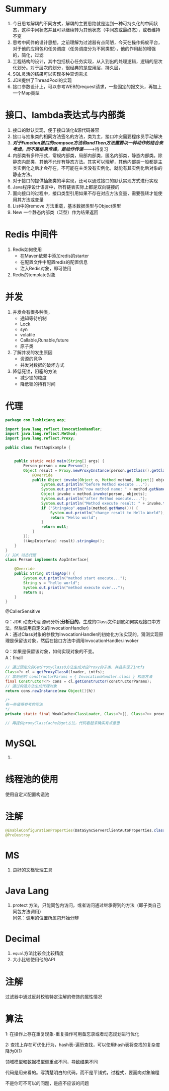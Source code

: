 # Summary

1. 今日思考解耦的不同方式，解耦的主要思路就是达到一种可持久化的中间状态，这种中间状态并且可以继续转为其他状态（中间态或最终态），或者维持不变
2. 思考中间件的设计思想，之前理解为过滤器有点简陋，今天在操作蚂蚁平台，对于他的应用包和任务调度（任务调度分为不同类型），他的作用起的增强的，简化，过滤
3. 工程结构的设计，其中包括核心任务实现，从入到出的处理逻辑，逻辑的层次化划分。对于层次的划分，很经典的是应用层，持久层，
4. SQL灵活的结果可以实现多种查询需求
5. JDK提供了ThreadPool的实现
6. 接口参数设计上，可以参考WEB的request请求，一些固定的报文头，再加上一个Map类型



# 接口、lambda表达式与内部类

1. 接口的默认实现，便于接口演化&源代码兼容
2. 接口与抽象类的相同方法签名的方法，类为主，接口冲突需要程序员手动解决
3. ***对于Function接口的compsoe方法和andThen方法需要以一种动作的结合来考虑，而不是结果传递，是动作传递***--->待复习
4. 内部类有多种形式，常规内部类，局部内部类，匿名内部类，静态内部类。除静态内部类，其他不允许有静态方法。其实可以理解，其他内部类一般都是主类实例化之后才会存在，不可能在主类没有实例化，就能有其实例化后对象的静态方法。
5. 对于接口的提供抽象类的半实现，还可以通过接口的默认实现方式进行实现
6. Java程序设计语言中，所有链表实际上都是双向链接的
7. 面向接口的过程中，接口类型引用如果不存在对应方法变量，需要强转才能使用其方法或变量
8. List中的remove 方法重载，基本数据类型与Object类型
9. New 一个静态内部类（泛型）作为结果返回



# Redis 中间件

1. Redis如何使用
   - 在Maven依赖中添加redis的starter
   - 在配置文件中配置redis的配置信息
   - 注入Redis对象，即可使用
2. Redis的template对象

# 并发

1. 并发会有很多种类，
   - 通知等待机制
   - Lock
   - syn
   - volatile
   - Callable,Runable,future
   - 原子类
2. 了解并发的发生原因
   - 资源的竞争
   - 并发对数据的破坏方式
3. 降低死锁，阻塞的方法
   - 减少锁的粒度
   - 降低锁的持有时间

# 代理

```java
package com.lushixiang.aop;

import java.lang.reflect.InvocationHandler;
import java.lang.reflect.Method;
import java.lang.reflect.Proxy;

public class TestAopExample {


    public static void main(String[] args) {
        Person person = new Person();
        Object result = Proxy.newProxyInstance(person.getClass().getClassLoader(), person.getClass().getInterfaces(), new InvocationHandler() {
            @Override
            public Object invoke(Object o, Method method, Object[] objects) throws Throwable {
                System.out.println("before Method execute ...");
                System.out.println("now method name: " + method.getName());
                Object invoke = method.invoke(person, objects);
                System.out.println("after Method execute....");
                System.out.println("Method execute result: " + invoke.toString());
                if ("StringAop".equals(method.getName())) {
                    System.out.println("change result to Hello World");
                    return "Hello world";
                }
                return null;
            }
        });
        ((AopInterface) result).stringAop();
    }
}
// JDK 动态代理
class Person implements AopInterface{

    @Override
    public String stringAop() {
        System.out.println("method start execute...");
        String s = "hello world";
        System.out.println("method execute over...");
        return s;
    }
}

```

@CallerSensitive 

Q：JDK 动态代理 源码分析(**分析目的**，生成的Class文件到底如何实现接口中方法，然后调用自定义的InvocationHandler)<br>A：通过Class对象的参数为InvocationHandler的初始化方法实现的。猜测实现原理是保留该对象，然后在接口方法中调用InvocationHandler.invoker

Q：如果是保留该对象，如何实现对象的不变。<br>A：finall 

```java
// 通过预定义的GetProxyClass0方法生成对应Proxy的子类，并且实现了intfs
Class<?> cl = getProxyClass0(loader, intfs);
// 拿到他的 constructorParams = { InvocationHandler.class } 构造方法
final Constructor<?> cons = cl.getConstructor(constructorParams);
// 通过构造方法生成代理对象
return cons.newInstance(new Object[]{h})

/* 
有一些值得参考的写法
*/
private static final WeakCache<ClassLoader, Class<?>[], Class<?>> proxyClassCache = new WeakCache<>(new KeyFactory(), new ProxyClassFactory());

// 再提供proxyClassCache的get方法，代码看起来确实有点意思

```

# MySQL

1. 

# 线程池的使用

使用自定义配置构造池

# 注解

```java
@EnableConfigurationProperties(DataSyncServerClientAutoProperties.class);
@PreDestroy
```

# MS

1. 良好的文档管理工具



# Java Lang

1. protect 方法，只能同包内访问，或者访问通过继承得到的方法（即子类自己同包方法调用）<br>同包：调用的位置所属包开始分辨

# Decimal

1. `equal`方法比较会比较精度
2. 大小比较使用他的API



# 注解

过滤器中通过反射校验特定注解的修饰的属性情况

# 算法

1: 在操作上存在重复现象-重复操作可用备忘录或者动态规划进行优化

2: 查找上存在可优化行为，hash表-遍历查找，可以使用hash表将查找的复杂度降为0(1) 

领域模型和数据模型侧重点不同，导致结果不同

代码是用来看的。写清楚明白的代码，而不是平铺式，过程式，要面向对象编程

不是你可不可以的问题，是应不应该的问题





